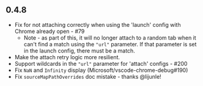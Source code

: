 ## 0.4.8
* Fix for not attaching correctly when using the 'launch' config with Chrome already open - #79
    * Note - as part of this, it will no longer attach to a random tab when it can't find a match using the `"url"` parameter. If that parameter is set in the launch config, there must be a match.
* Make the attach retry logic more resilient.
* Support wildcards in the `"url"` parameter for 'attach' configs - #200
* Fix `NaN` and `Infinity` display (Microsoft/vscode-chrome-debug#190)
* Fix `sourceMapPathOverrides` doc mistake - thanks @lijunle!